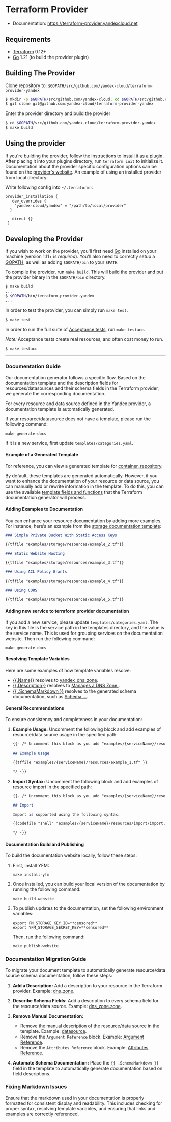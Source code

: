 Terraform Provider
==================

- Documentation: https://terraform-provider.yandexcloud.net

Requirements
------------

- [Terraform](https://www.terraform.io/downloads.html) 0.12+
- [Go](https://golang.org/doc/install) 1.21 (to build the provider plugin)

Building The Provider
---------------------

Clone repository to: `$GOPATH/src/github.com/yandex-cloud/terraform-provider-yandex`

```sh
$ mkdir -p $GOPATH/src/github.com/yandex-cloud; cd $GOPATH/src/github.com/yandex-cloud
$ git clone git@github.com:yandex-cloud/terraform-provider-yandex
```

Enter the provider directory and build the provider

```sh
$ cd $GOPATH/src/github.com/yandex-cloud/terraform-provider-yandex
$ make build
```

Using the provider
----------------------
If you're building the provider, follow the instructions to [install it as a plugin.](https://www.terraform.io/docs/plugins/basics.html#installing-plugins) After placing it into your plugins directory,  run `terraform init` to initialize it. Documentation about the provider specific configuration options can be found on the [provider's website](https://registry.terraform.io/providers/yandex-cloud/yandex/latest/docs).
An example of using an installed provider from local directory: 

Write following config into  `~/.terraformrc`
```
provider_installation {
   dev_overrides {
    "yandex-cloud/yandex" = "/path/to/local/provider"
  }

   direct {}
 }
```

Developing the Provider
---------------------------

If you wish to work on the provider, you'll first need [Go](http://www.golang.org) installed on your machine (version 1.11+ is *required*). You'll also need to correctly setup a [GOPATH](http://golang.org/doc/code.html#GOPATH), as well as adding `$GOPATH/bin` to your `$PATH`.

To compile the provider, run `make build`. This will build the provider and put the provider binary in the `$GOPATH/bin` directory.

```sh
$ make build
...
$ $GOPATH/bin/terraform-provider-yandex
...
```

In order to test the provider, you can simply run `make test`.

```sh
$ make test
```

In order to run the full suite of [Acceptance tests](https://www.terraform.io/docs/extend/testing/acceptance-tests/index.html), run `make testacc`.

*Note:* Acceptance tests create real resources, and often cost money to run.

```sh
$ make testacc
```

---

### Documentation Guide

Our documentation generator follows a specific flow. Based on the documentation template and the description fields for resources/datasources and their schema fields in the Terraform provider, we generate the corresponding documentation.

For every resource and data source defined in the Yandex provider, a documentation template is automatically generated.

If your resource/datasource does not have a template, please run the following command:

```shell
make generate-docs
```

If it is a new service, first update `templates/categories.yaml`.

#### Example of a Generated Template

For reference, you can view a generated template for [container_repository](https://github.com/yandex-cloud/terraform-provider-yandex/tree/master/templates/container_repository).

By default, these templates are generated automatically. However, if you want to enhance the documentation of your resource or data source, you can manually add or rewrite information in the template. To do this, you can use the available [template fields and functions](https://github.com/hashicorp/terraform-plugin-docs?tab=readme-ov-file#templates) that the Terraform documentation generator will process.

#### Adding Examples to Documentation

You can enhance your resource documentation by adding more examples. For instance, here’s an example from the [storage documentation template](https://github.com/yandex-cloud/terraform-provider-yandex/tree/master/templates):

```md
### Simple Private Bucket With Static Access Keys

{{tffile "examples/storage/resources/example_2.tf"}}

### Static Website Hosting

{{tffile "examples/storage/resources/example_3.tf"}}

### Using ACL Policy Grants

{{tffile "examples/storage/resources/example_4.tf"}}

### Using CORS

{{tffile "examples/storage/resources/example_5.tf"}}
```

#### Adding new service to terraform provider documentation

If you add a new service, please update `templates/categories.yaml`. The key in this file is the service path in the templates directory, and the value is the service name. This is used for grouping services on the documentation website. Then run the following command:

```shell
make generate-docs
```

#### Resolving Template Variables

Here are some examples of how template variables resolve:

- [{{.Name}}](https://github.com/yandex-cloud/terraform-provider-yandex/tree/master/templates/dns/resources/dns_zone.md.tmpl#L8) resolves to [yandex_dns_zone](https://github.com/yandex-cloud/terraform-provider-yandex/tree/master/docs/resources/dns_zone.md#L8).
- [{{.Description}}](https://github.com/yandex-cloud/terraform-provider-yandex/tree/master/templates/dns/resources/dns_zone.md.tmpl#L10) resolves to [Manages a DNS Zone.](https://github.com/yandex-cloud/terraform-provider-yandex/tree/master/docs/resources/dns_zone.md#L10).
- [{{ .SchemaMarkdown }}](https://github.com/yandex-cloud/terraform-provider-yandex/tree/master/templates/dns/resources/dns_zone.md.tmpl#L11) resolves to the generated schema documentation, such as [Schema ...](https://github.com/yandex-cloud/terraform-provider-yandex/tree/master/docs/resources/dns_zone.md#L28).

#### General Recommendations

To ensure consistency and completeness in your documentation:

1. **Example Usage:**
   Uncomment the following block and add examples of resource/data source usage in the specified path:

   ```md
   {{- /* Uncomment this block as you add "examples/{serviceName}/resources/example_1.tf"

   ## Example Usage

   {{tffile "examples/{serviceName}/resources/example_1.tf" }}

   */ -}}
   ```

2. **Import Syntax:**
   Uncomment the following block and add examples of resource import in the specified path:

   ```md
   {{- /* Uncomment this block as you add "examples/{serviceName}/resources/import/import.sh"

   ## Import

   Import is supported using the following syntax:

   {{codefile "shell" "examples/{serviceName}/resources/import/import.sh" }}

   */ -}}
   ```

#### Documentation Build and Publishing

To build the documentation website locally, follow these steps:

1. First, install YFM:

    ```shell
    make install-yfm
    ```

2. Once installed, you can build your local version of the documentation by running the following command:

    ```shell
    make build-website
    ```

3. To publish updates to the documentation, set the following environment variables:

   ```shell
   export FM_STORAGE_KEY_ID=**censored**
   export YFM_STORAGE_SECRET_KEY=**censored**
   ```

   Then, run the following command:

   ```shell
   make publish-website
   ```

### Documentation Migration Guide

To migrate your document template to automatically generate resource/data source schema documentation, follow these steps:

1. **Add a Description:**
   Add a description to your resource in the Terraform provider. Example: [dns_zone](https://github.com/yandex-cloud/terraform-provider-yandex/tree/master/yandex/resource_yandex_dns_zone.go#L20).

2. **Describe Schema Fields:**
   Add a description to every schema field for the resource/data source. Example: [dns_zone.zone](https://github.com/yandex-cloud/terraform-provider-yandex/tree/master/yandex/resource_yandex_dns_zone.go#L45).

3. **Remove Manual Documentation:**
   - Remove the manual description of the resource/data source in the template. Example: [datasource](https://github.com/yandex-cloud/terraform-provider-yandex/tree/master/templates/datasphere/resources/datasphere_project.md.tmpl#L14).
   - Remove the `Argument Reference` block. Example: [Argument Reference](https://github.com/yandex-cloud/terraform-provider-yandex/tree/master/templates/datasphere/resources/datasphere_project.md.tmpl#L18-L27).
   - Remove the `Attributes Reference` block. Example: [Attributes Reference](https://github.com/yandex-cloud/terraform-provider-yandex/tree/master/templates/datasphere/resources/datasphere_project.md.tmpl#L29-L70).

4. **Automate Schema Documentation:**
   Place the `{{ .SchemaMarkdown }}` field in the template to automatically generate documentation based on field descriptions.

### Fixing Markdown Issues

Ensure that the markdown used in your documentation is properly formatted for consistent display and readability. This includes checking for proper syntax, resolving template variables, and ensuring that links and examples are correctly referenced.

